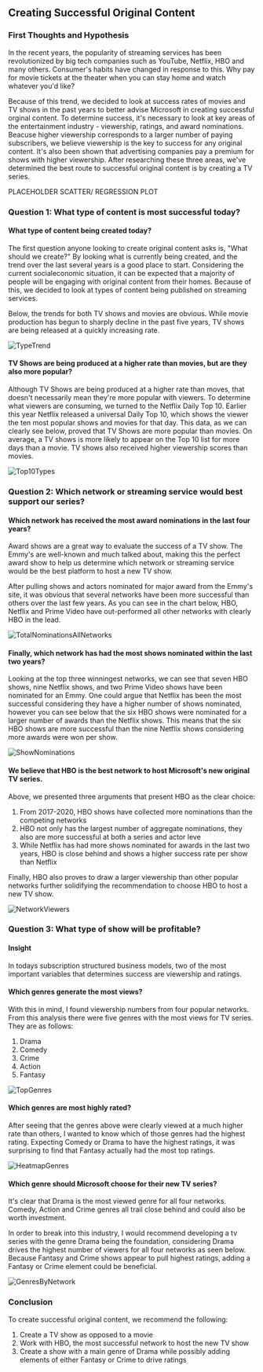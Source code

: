 ## Creating Successful Original Content
### First Thoughts and Hypothesis

In the recent years, the popularity of streaming services has been revolutionized by big tech companies such as YouTube, Netflix, HBO and many others. Consumer's habits have changed in response to this. Why pay for movie tickets at the theater when you can stay home and watch whatever you'd like? 

Because of this trend, we decided to look at success rates of movies and TV shows in the past years to better advise Microsoft in creating successful orginal content. To determine success, it's necessary to look at key areas of the entertainment industry - viewership, ratings, and award nominations. Beacuse higher viewership corresponds to a larger number of paying subscribers, we believe viewership is the key to success for any original content. It's also been shown that advertising companies pay a premium for shows with higher viewership.
After researching these three areas, we've determined the best route to successful original content is by creating a TV series. 

PLACEHOLDER SCATTER/ REGRESSION PLOT


### Question 1: What type of content is most successful today? 
#### What type of content being created today? 

The first question anyone looking to create original content asks is, "What should we create?" By looking what is currently being created, and the trend over the last several years is a good place to start. Considering the current socialeconomic situation, it can be expected that a majority of people will be engaging with original content from their homes. Because of this, we decided to look at types of content being published on streaming services. 

Below, the trends for both TV shows and movies are obvious. While movie production has begun to sharply decline in the past five years, TV shows are being released at a quickly increasing rate. 

![TypeTrend](https://github.com/drrausch/dsc-phase-1-project-online/blob/dana_branch/Images/TypeTrend.png) 

#### TV Shows are being produced at a higher rate than movies, but are they also more popular? 

Although TV Shows are being produced at a higher rate than moves, that doesn't necessarily mean they're more popular with viewers. To determine what viewers are consuming, we turned to the Netflix Daily Top 10. Earlier this year Netflix released a universal Daily Top 10, which shows the viewer the ten most popular shows and movies for that day. This data, as we can clearly see below, proved that TV Shows are more popular than movies. On average, a TV shows is more likely to appear on the Top 10 list for more days than a movie. TV shows also received higher viewership scores than movies. 

![Top10Types](https://github.com/drrausch/dsc-phase-1-project-online/blob/dana_branch/Images/Top10Types.png)

### Question 2: Which network or streaming service would best support our series?   
#### Which network has received the most award nominations in the last four years? 

Award shows are a great way to evaluate the success of a TV show. The Emmy's are well-known and much talked about, making this the perfect award show to help us determine which network or streaming service would be the best platform to host a new TV show.

After pulling shows and actors nominated for major award from the Emmy's site, it was obvious that several networks have been more successful than others over the last few years. As you can see in the chart below, HBO, Netflix and Prime Video have out-performed all other networks with clearly HBO in the lead. 

![TotalNominationsAllNetworks](https://github.com/drrausch/dsc-phase-1-project-online/blob/dana_branch/Images/TotalNominationsAllNetworks.png)

#### Finally, which network has had the most shows nominated within the last two years? 

Looking at the top three winningest networks, we can see that seven HBO shows, nine Netflix shows, and two Prime Video shows have been nominated for an Emmy. One could argue that Netflix has been the most successful considering they have a higher number of shows nominated, however you can see below that the six HBO shows were nominated for a larger number of awards than the Netflix shows. This means that the six HBO shows are more successful than the nine Netflix shows considering more awards were won per show. 

![ShowNominations](https://github.com/drrausch/dsc-phase-1-project-online/blob/dana_branch/Images/ShowNominations.png)

#### We believe that HBO is the best network to host Microsoft's new original TV series.

Above, we presented three arguments that present HBO as the clear choice: 
1. From 2017-2020, HBO shows have collected more nominations than the competing networks 
2. HBO not only has the largest number of aggregate nominations, they also are more successful at both a series and actor leve 
3. While Netflix has had more shows nominated for awards in the last two years, HBO is close behind and shows a higher success rate per show than Netflix 

Finally, HBO also proves to draw a larger viewership than other popular networks further solidifying the recommendation to choose HBO to host a new TV show. 

![NetworkViewers](https://github.com/drrausch/dsc-phase-1-project-online/blob/dana_branch/Images/NetworkViews.png)

### Question 3: What type of show will be profitable? 
#### Insight

In todays subscription structured business models, two of the most important variables that determines success are viewership and ratings. 

#### Which genres generate the most views? 

With this in mind, I found viewership numbers from four popular networks. From this analysis there were five genres with the most views for TV series. They are as follows:

1. Drama
2. Comedy
3. Crime
4. Action
5. Fantasy

![TopGenres](https://github.com/drrausch/dsc-phase-1-project-online/blob/dana_branch/Images/TopGenres.png)

#### Which genres are most highly rated? 

After seeing that the genres above were clearly viewed at a much higher rate than others, I wanted to know which of those genres had the highest rating. Expecting Comedy or Drama to have the highest ratings, it was surprising to find that Fantasy actually had the most top ratings. 

![HeatmapGenres](https://github.com/drrausch/dsc-phase-1-project-online/blob/dana_branch/Images/HeatmapGenres.png)

#### Which genre should Microsoft choose for their new TV series? 

It's clear that Drama is the most viewed genre for all four networks. Comedy, Action and Crime genres all trail close behind and could also be worth investment. 

In order to break into this industry, I would recommend developing a tv series with the genre Drama being the foundation, considering Drama drives the highest number of viewers for all four networks as seen below. Because Fantasy and Crime shows appear to pull highest ratings, adding a Fantasy or Crime element could be beneficial. 

![GenresByNetwork](https://github.com/drrausch/dsc-phase-1-project-online/blob/dana_branch/Images/GenresByNetwork.png)

### Conclusion

To create successful original content, we recommend the following: 

1. Create a TV show as opposed to a movie 
2. Work with HBO, the most successful network to host the new TV show
3. Create a show with a main genre of Drama while possibly adding elements of either Fantasy or Crime to drive ratings 
